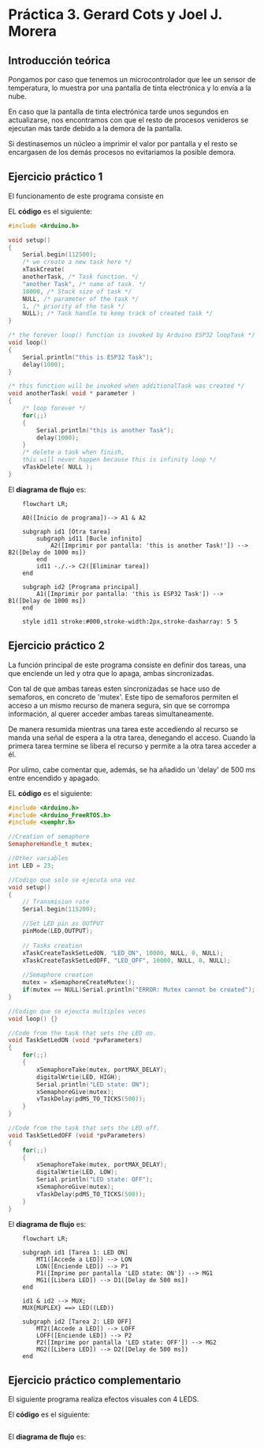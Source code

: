 # Práctica 3. Gerard Cots y Joel J. Morera

## Introducción teórica

Pongamos por caso que tenemos un microcontrolador que lee un sensor de temperatura, lo muestra por una pantalla de tinta electrónica y lo envía a la nube. 

En caso que la pantalla de tinta electrónica tarde unos segundos en actualizarse, nos encontramos con que el resto de procesos venideros se ejecutan más tarde
debido a la demora de la pantalla. 

Si destinasemos un núcleo a imprimir el valor por pantalla y el resto se encargasen de los demás procesos no evitariamos la 
posible demora.

## Ejercicio práctico 1 

El funcionamento de este programa consiste en

EL **código** es el siguiente:

```cpp
#include <Arduino.h>

void setup()
{
    Serial.begin(112500);
    /* we create a new task here */
    xTaskCreate(
    anotherTask, /* Task function. */
    "another Task", /* name of task. */
    10000, /* Stack size of task */
    NULL, /* parameter of the task */
    1, /* priority of the task */
    NULL); /* Task handle to keep track of created task */
}

/* the forever loop() function is invoked by Arduino ESP32 loopTask */
void loop()
{
    Serial.println("this is ESP32 Task");
    delay(1000);
}

/* this function will be invoked when additionalTask was created */
void anotherTask( void * parameter )
{
    /* loop forever */
    for(;;)
    {
        Serial.println("this is another Task");
        delay(1000);
    }
    /* delete a task when finish,
    this will never happen because this is infinity loop */
    vTaskDelete( NULL );
}
```

El **diagrama de flujo** es:

```mermaid
    flowchart LR;

    A0([Inicio de programa])--> A1 & A2
    
    subgraph id1 [Otra tarea]
        subgraph id11 [Bucle infinito]
            A2([Imprimir por pantalla: 'this is another Task!']) --> B2([Delay de 1000 ms]) 
        end
        id11 -./.-> C2([Eliminar tarea])
    end
    
    subgraph id2 [Programa principal]
        A1([Imprimir por pantalla: 'this is ESP32 Task']) --> B1([Delay de 1000 ms])
    end

    style id11 stroke:#000,stroke-width:2px,stroke-dasharray: 5 5
```

## Ejercicio práctico 2

La función principal de este programa consiste en definir dos tareas, una que enciende un led y otra que lo apaga, ambas sincronizadas.

Con tal de que ambas tareas esten sincronizadas se hace uso de semaforos, en concreto de 'mutex'. Este tipo de semaforos permiten el acceso a un mismo recurso de manera segura, sin que se corrompa información, al querer acceder ambas tareas simultaneamente.

De manera resumida mientras una tarea este accediendo al recurso se manda una señal de espera a la otra tarea, denegando el acceso. Cuando la primera tarea termine se libera el recurso y permite a la otra tarea acceder a él. 

Por ulimo, cabe comentar que, además, se ha añadido un 'delay' de 500 ms entre encendido y apagado.

EL **código** es el siguiente:

```cpp
#include <Arduino.h>
#include <Arduino_FreeRTOS.h>
#include <semphr.h>

//Creation of semaphore
SemaphoreHandle_t mutex;

//Other variables
int LED = 23;

//Codigo que solo se ejecuta una vez
void setup()
{
	// Transmision rate
	Serial.begin(115200);

	//Set LED pin as OUTPUT
	pinMode(LED,OUTPUT);
	
	// Tasks creation
	xTaskCreateTaskSetLedON, "LED_ON", 10000, NULL, 0, NULL);
	xTaskCreateTaskSetLedOFF, "LED_OFF", 10000, NULL, 0, NULL);
	
	//Semaphore creation
	mutex = xSemaphoreCreateMutex();
	if(mutex == NULL)Serial.println("ERROR: Mutex cannot be created");
}

//Codigo que se ejeucta multiples veces
void loop() {}

//Code from the task that sets the LED on.
void TaskSetLedON (void *pvParameters)
{
	for(;;)
	{	
		xSemaphoreTake(mutex, portMAX_DELAY);
		digitalWrtie(LED, HIGH);
		Serial.println("LED state: ON");	
		xSemaphoreGive(mutex);
		vTaskDelay(pdMS_TO_TICKS(500));
	}
}

//Code from the task that sets the LED off.
void TaskSetLedOFF (void *pvParameters)
{
	for(;;)
	{		
		xSemaphoreTake(mutex, portMAX_DELAY);	
		digitalWrtie(LED, LOW);
		Serial.println("LED state: OFF");
		xSemaphoreGive(mutex);	
		vTaskDelay(pdMS_TO_TICKS(500));
	}
}
```

El **diagrama de flujo** es:

```mermaid
    flowchart LR;

    subgraph id1 [Tarea 1: LED ON]
        MT1([Accede a LED]) --> LON
        LON([Enciende LED]) --> P1
        P1([Imprime por pantalla 'LED state: ON']) --> MG1
        MG1([Libera LED]) --> D1([Delay de 500 ms])
    end
    
    id1 & id2 --> MUX;
    MUX{MUPLEX} ==> LED((LED))
    
    subgraph id2 [Tarea 2: LED OFF]
        MT2([Accede a LED]) --> LOFF
        LOFF([Enciende LED]) --> P2
        P2([Imprime por pantalla 'LED state: OFF']) --> MG2
        MG2([Libera LED]) --> D2([Delay de 500 ms])
    end
```
## Ejercicio práctico complementario

El siguiente programa realiza efectos visuales con 4 LEDS.

El **código** es el siguiente:
```cpp

```

El **diagrama de flujo** es:
